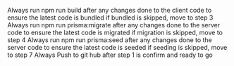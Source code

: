 Always run npm run build after any changes done to the client code to ensure the latest code is bundled
if bundled is skipped, move to step 3
Always run npm run prisma:migrate after any changes done to the server code to ensure the latest code is migrated
if migration is skipped, move to step 4
Always run npm run prisma:seed after any changes done to the server code to ensure the latest code is seeded
if seeding is skipped, move to step 7
Always Push to git hub after step 1 is confirm and ready to go
